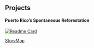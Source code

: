 ## Projects 

#### Puerto Rico’s Spontaneous Reforestation
[![Readme Card](https://github-readme-stats.vercel.app/api/pin/?username=mattiegisselbeck&repo=puerto-rico-forest-transition)](https://github.com/mattiegisselbeck/puerto-rico-forest-transition)

[StoryMap]([url](https://storymaps.arcgis.com/stories/b8961440d1604d7aba09ebcb268fe07a)https://storymaps.arcgis.com/stories/b8961440d1604d7aba09ebcb268fe07a) 
